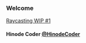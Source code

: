 ### Welcome ###
[Raycasting WIP #1](Raycasting001.md)
#### Hinode Coder [@HinodeCoder](https://twitter.com/HinodeCoder) ####
